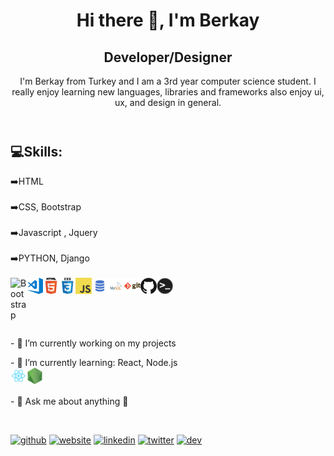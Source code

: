   <header>
      <h1>Hi there 👋, I'm Berkay</h1>
      <img align="right" width="40%"   height:"600px" 
        src="https://media4.giphy.com/media/WtTnAfZn6aVJfBzlN3/source.gif"       
        alt=""
      />
      <h2 style"color: #01c2c2;">Developer/Designer</h2>
      <p>
        I'm Berkay from Turkey and I am a 3rd year computer science student. I
        really enjoy learning new languages, libraries and frameworks also
        enjoy ui, ux, and design in general.
      </p>
</header>

<section>
 <div>
       <h2>💻Skills:</h2>
        ➡️HTML <br /><br />
        ➡️CSS, Bootstrap <br /><br />
        ➡️Javascript , Jquery <br /><br />
        ➡️PYTHON, Django <br /><br />
<img align="left" alt="Bootstrap" width="26px" src="https://user-images.githubusercontent.com/19311256/89726916-be5f5380-da3d-11ea-9fa1-108cc23b3945.png" />
<img align="left" alt="Visual Studio Code" width="26px" src="https://raw.githubusercontent.com/github/explore/80688e429a7d4ef2fca1e82350fe8e3517d3494d/topics/visual-studio-code/visual-studio-code.png" />
<img align="left" alt="HTML5" width="26px" src="https://raw.githubusercontent.com/github/explore/80688e429a7d4ef2fca1e82350fe8e3517d3494d/topics/html/html.png" />
<img align="left" alt="CSS3" width="26px" src="https://raw.githubusercontent.com/github/explore/80688e429a7d4ef2fca1e82350fe8e3517d3494d/topics/css/css.png" />
<img align="left" alt="JavaScript" width="26px" src="https://raw.githubusercontent.com/github/explore/80688e429a7d4ef2fca1e82350fe8e3517d3494d/topics/javascript/javascript.png" />

<img align="left" alt="SQL" width="26px" src="https://raw.githubusercontent.com/github/explore/80688e429a7d4ef2fca1e82350fe8e3517d3494d/topics/sql/sql.png" />
<img align="left" alt="MySQL" width="26px" src="https://raw.githubusercontent.com/github/explore/80688e429a7d4ef2fca1e82350fe8e3517d3494d/topics/mysql/mysql.png" />
<img align="left" alt="Git" width="26px" src="https://raw.githubusercontent.com/github/explore/80688e429a7d4ef2fca1e82350fe8e3517d3494d/topics/git/git.png" />
<img align="left" alt="GitHub" width="26px" src="https://raw.githubusercontent.com/github/explore/78df643247d429f6cc873026c0622819ad797942/topics/github/github.png" />
<img align="left" alt="Terminal" width="26px" src="https://raw.githubusercontent.com/github/explore/80688e429a7d4ef2fca1e82350fe8e3517d3494d/topics/terminal/terminal.png" />
 </div>
 <br /><br />
</section>

 <br/> <br/> 
 <div>
 <img align="right" width="40%" 
 src="https://media2.giphy.com/media/13HgwGsXF0aiGY/giphy.gif"
 alt=""
      />
      <p>- 🔭 I’m currently working on my projects</p>
      <p>- 🌱 I’m currently learning: React, Node.js  <br/> 
<img align="left"  alt="React" width="26px" src="https://raw.githubusercontent.com/github/explore/80688e429a7d4ef2fca1e82350fe8e3517d3494d/topics/react/react.png" />
<img align="left" alt="Node.js" width="26px" src="https://raw.githubusercontent.com/github/explore/80688e429a7d4ef2fca1e82350fe8e3517d3494d/topics/nodejs/nodejs.png" /></p>  <br/> 
      <p>- 💬 Ask me about anything 🙂</p>

</div>

<br> 

[<img src='https://cdn.jsdelivr.net/npm/simple-icons@3.0.1/icons/github.svg' alt='github' height='40'>](https://github.com/berkayalatas) [<img src='https://cdn.jsdelivr.net/npm/simple-icons@3.0.1/icons/icloud.svg' alt='website' height='40'>](http://berkay.engineer)   [<img src='https://cdn.jsdelivr.net/npm/simple-icons@3.0.1/icons/linkedin.svg' alt='linkedin' height='40'>](https://www.linkedin.com/in/berkay-alatas-5966831a7/)    [<img src='https://cdn.jsdelivr.net/npm/simple-icons@3.0.1/icons/twitter.svg' alt='twitter' height='40'>](https://twitter.com/berkayalatas1)   [<img src='https://cdn.jsdelivr.net/npm/simple-icons@3.0.1/icons/dev-dot-to.svg' alt='dev' height='40'>](https://dev.to/berkayalatas)

